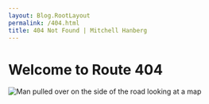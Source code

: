 ```yaml
---
layout: Blog.RootLayout
permalink: /404.html
title: 404 Not Found | Mitchell Hanberg
---
```


<h1 class="text-3xl text-center my-8">
    Welcome to <span class="text-fallout-green">Route 404</span>
</h1>
<img
  class="shadow-lg rounded-lg border border-fallout-green mx-auto"
  alt="Man pulled over on the side of the road looking at a map"
  src="https://res.cloudinary.com/mhanberg/image/upload/t_scale/v1543183121/natalie-rhea-riggs-298907-unsplash.jpg"
/>
